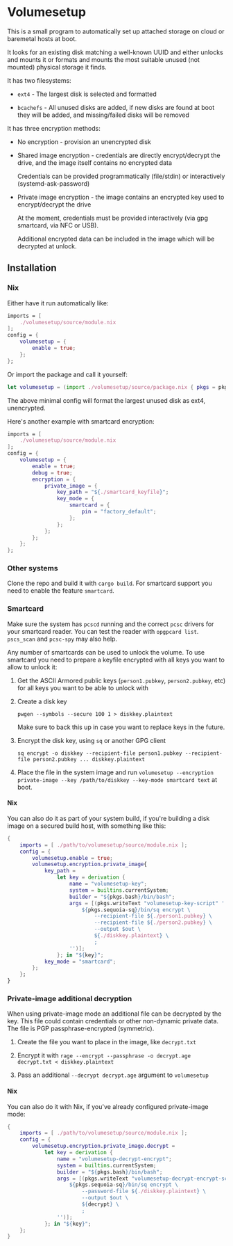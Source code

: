 # Volumesetup

This is a small program to automatically set up attached storage on cloud or baremetal hosts at boot.

It looks for an existing disk matching a well-known UUID and either unlocks and mounts it or formats and mounts the most suitable unused (not mounted) physical storage it finds.

It has two filesystems:

- `ext4` - The largest disk is selected and formatted

- `bcachefs` - All unused disks are added, if new disks are found at boot they will be added, and missing/failed disks will be removed

It has three encryption methods:

- No encryption - provision an unencrypted disk

- Shared image encryption - credentials are directly encrypt/decrypt the drive, and the image itself contains no encrypted data

  Credentials can be provided programmatically (file/stdin) or interactively (systemd-ask-password)

- Private image encryption - the image contains an encrypted key used to encrypt/decrypt the drive

  At the moment, credentials must be provided interactively (via gpg smartcard, via NFC or USB).

  Additional encrypted data can be included in the image which will be decrypted at unlock.

## Installation

### Nix

Either have it run automatically like:

```nix
imports = [
    ./volumesetup/source/module.nix
];
config = {
    volumesetup = {
        enable = true;
    };
};
```

Or import the package and call it yourself:

```nix
let volumesetup = (import ./volumesetup/source/package.nix { pkgs = pkgs; }); in "${volumesetup}/bin/volumesetup ..."
```

The above minimal config will format the largest unused disk as ext4, unencrypted.

Here's another example with smartcard encryption:

```nix
imports = [
    ./volumesetup/source/module.nix
];
config = {
    volumesetup = {
        enable = true;
        debug = true;
        encryption = {
            private_image = {
                key_path = "${./smartcard_keyfile}";
                key_mode = {
                    smartcard = {
                        pin = "factory_default";
                    };
                };
            };
        };
    };
};
```

### Other systems

Clone the repo and build it with `cargo build`. For smartcard support you need to enable the feature `smartcard`.

### Smartcard

Make sure the system has `pcscd` running and the correct `pcsc` drivers for your smartcard reader. You can test the reader with `opgpcard list`. `pscs_scan` and `pcsc-spy` may also help.

Any number of smartcards can be used to unlock the volume. To use smartcard you need to prepare a keyfile encrypted with all keys you want to allow to unlock it:

1. Get the ASCII Armored public keys (`person1.pubkey`, `person2.pubkey`, etc) for all keys you want to be able to unlock with

2. Create a disk key

   ```
   pwgen --symbols --secure 100 1 > diskkey.plaintext
   ```

   Make sure to back this up in case you want to replace keys in the future.

3. Encrypt the disk key, using `sq` or another GPG client

   ```
   sq encrypt -o diskkey --recipient-file person1.pubkey --recipient-file person2.pubkey ... diskkey.plaintext
   ```

4. Place the file in the system image and run `volumesetup --encryption private-image --key /path/to/diskkey --key-mode smartcard text` at boot.

#### Nix

You can also do it as part of your system build, if you're building a disk image on a secured build host, with something like this:

```nix
{
    imports = [ ./path/to/volumesetup/source/module.nix ];
    config = {
        volumesetup.enable = true;
        volumesetup.encryption.private_image{
            key_path =
                let key = derivation {
                    name = "volumesetup-key";
                    system = builtins.currentSystem;
                    builder = "${pkgs.bash}/bin/bash";
                    args = [(pkgs.writeText "volumesetup-key-script" ''
                        ${pkgs.sequoia-sq}/bin/sq encrypt \
                            --recipient-file ${./person1.pubkey} \
                            --recipient-file ${./person2.pubkey} \
                            --output $out \
                            ${./diskkey.plaintext} \
                            ;
                    '')];
                }; in "${key}";
            key_mode = "smartcard";
        };
    };
}
```

### Private-image additional decryption

When using private-image mode an additional file can be decrypted by the key. This file could contain credentials or other non-dynamic private data. The file is PGP passphrase-encrypted (symmetric).

1. Create the file you want to place in the image, like `decrypt.txt`

2. Encrypt it with `rage --encrypt --passphrase -o decrypt.age decrypt.txt < diskkey.plaintext`

3. Pass an additional `--decrypt decrypt.age` argument to `volumesetup`

#### Nix

You can also do it with Nix, if you've already configured private-image mode:

```nix
{
    imports = [ ./path/to/volumesetup/source/module.nix ];
    config = {
        volumesetup.encryption.private_image.decrypt =
            let key = derivation {
                name = "volumesetup-decrypt-encrypt";
                system = builtins.currentSystem;
                builder = "${pkgs.bash}/bin/bash";
                args = [(pkgs.writeText "volumesetup-decrypt-encrypt-script" ''
                    ${pkgs.sequoia-sq}/bin/sq encrypt \
                        --password-file ${./diskkey.plaintext} \
                        --output $out \
                        ${decrypt} \
                        ;
                '')];
            }; in "${key}";
    };
}
```
